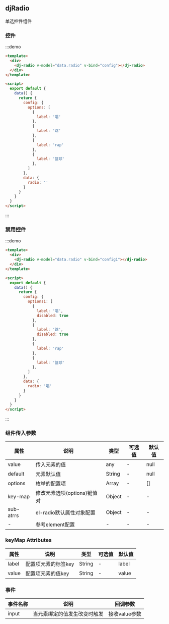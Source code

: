 <script>
  export default {
    data() {
      return {
        config: {
          options: [
            {
              label: '唱'
            },
            {
              label: '跳'
            },
            {
              label: 'rap'
            },
            {
              label: '篮球'
            },
          ]
        },
        config1: {
          options: [
            {
              label: '唱',
              disabled: true
            },
            {
              label: '跳',
              disabled: true
            },
            {
              label: 'rap'
            },
            {
              label: '篮球'
            },
          ]
        },
        data: {
          radio: '唱'
        }
      }
    }
  }
</script>
## djRadio
单选控件组件

### 控件
:::demo
```html
<template>
  <div>
    <dj-radio v-model="data.radio" v-bind="config"></dj-radio>
  </div>
</template>

<script>
  export default {
    data() {
      return {
        config: {
          options: [
            {
              label: '唱'
            },
            {
              label: '跳'
            },
            {
              label: 'rap'
            },
            {
              label: '篮球'
            },
          ]
        },
        data: {
          radio: ''
        }
      }
    }
  }
</script>
```
:::

### 禁用控件
:::demo
```html
<template>
  <div>
    <dj-radio v-model="data.radio" v-bind="config1"></dj-radio>
  </div>
</template>

<script>
  export default {
    data() {
      return {
        config: {
          options1: [
            {
              label: '唱',
              disabled: true
            },
            {
              label: '跳',
              disabled: true
            },
            {
              label: 'rap'
            },
            {
              label: '篮球'
            },
          ]
        },
        data: {
          radio: '唱'
        }
      }
    }
  }
</script>
```
:::


### 组件传入参数
| 属性 | 说明 | 类型 | 可选值 | 默认值 |
| --- | --- | --- | --- | --- |
| value | 传入元素的值 | any | - | null |
| default | 元素默认值 | String | - | null |
| options | 枚举的配置项 | Array | - | [] |
| key-map | 修改元素选项(options)键值对 | Object | - | - |
| sub-atrrs | el-radio默认属性对象配置 | Object | - | - |
| - | 参考element配置 | - | - | - |

### keyMap Attributes
| 属性 | 说明 | 类型 | 可选值 | 默认值 |
| --- | --- | --- | --- | --- |
| label | 配置项元素的标签key | String | - | label |
| value | 配置项元素的值key | String | - | value |

### 事件
| 事件名称 | 说明 | 回调参数 |
| --- | --- | --- |
| input | 当元素绑定的值发生改变时触发 | 接收value参数 |
